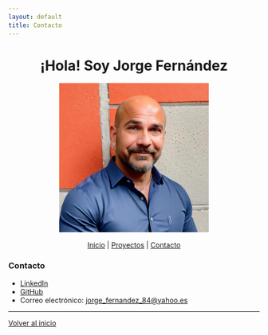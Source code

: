 ```yaml
---
layout: default
title: Contacto
---
```


<div align="center">

<h1>¡Hola! Soy Jorge Fernández</h1>


<img src="/assets/images/jorge_fernandez.jpg" alt="Foto de Jorge Fernández" width="300" height="auto">

</div>


<div align="center">

[Inicio](index.html) | [Proyectos](projects.html) | [Contacto](index.html#contacto)

</div>



### Contacto

- [LinkedIn](https://www.linkedin.com/in/joferte)
- [GitHub](https://github.com/joferte84)
- Correo electrónico: [jorge_fernandez_84@yahoo.es](mailto:jorge_fernandez_84@yahoo.es)

---

[Volver al inicio](index.html)